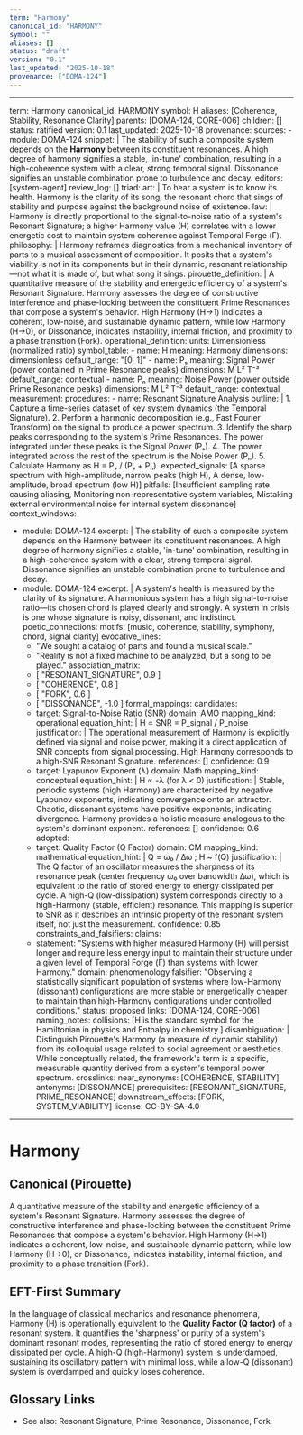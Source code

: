 ```yaml
---
term: "Harmony"
canonical_id: "HARMONY"
symbol: ""
aliases: []
status: "draft"
version: "0.1"
last_updated: "2025-10-18"
provenance: ["DOMA-124"]
---
```


---
term: Harmony
canonical_id: HARMONY
symbol: H
aliases: [Coherence, Stability, Resonance Clarity]
parents: [DOMA-124, CORE-006]
children: []
status: ratified
version: 0.1
last_updated: 2025-10-18
provenance:
  sources:
    - module: DOMA-124
      snippet: |
        The stability of such a composite system depends on the **Harmony** between its constituent resonances. A high degree of harmony signifies a stable, 'in-tune' combination, resulting in a high-coherence system with a clear, strong temporal signal. Dissonance signifies an unstable combination prone to turbulence and decay.
  editors: [system-agent]
  review_log: []
triad:
  art: |
    To hear a system is to know its health. Harmony is the clarity of its song, the resonant chord that sings of stability and purpose against the background noise of existence.
  law: |
    Harmony is directly proportional to the signal-to-noise ratio of a system's Resonant Signature; a higher Harmony value (H) correlates with a lower energetic cost to maintain system coherence against Temporal Forge (Γ).
  philosophy: |
    Harmony reframes diagnostics from a mechanical inventory of parts to a musical assessment of composition. It posits that a system's viability is not in its components but in their dynamic, resonant relationship—not what it is made of, but what song it sings.
pirouette_definition: |
  A quantitative measure of the stability and energetic efficiency of a system's Resonant Signature. Harmony assesses the degree of constructive interference and phase-locking between the constituent Prime Resonances that compose a system's behavior. High Harmony (H→1) indicates a coherent, low-noise, and sustainable dynamic pattern, while low Harmony (H→0), or Dissonance, indicates instability, internal friction, and proximity to a phase transition (Fork).
operational_definition:
  units: Dimensionless (normalized ratio)
  symbol_table:
    - name: H
      meaning: Harmony
      dimensions: dimensionless
      default_range: "[0, 1]"
    - name: Pₛ
      meaning: Signal Power (power contained in Prime Resonance peaks)
      dimensions: M L² T⁻³
      default_range: contextual
    - name: Pₙ
      meaning: Noise Power (power outside Prime Resonance peaks)
      dimensions: M L² T⁻³
      default_range: contextual
  measurement:
    procedures:
      - name: Resonant Signature Analysis
        outline: |
          1. Capture a time-series dataset of key system dynamics (the Temporal Signature).
          2. Perform a harmonic decomposition (e.g., Fast Fourier Transform) on the signal to produce a power spectrum.
          3. Identify the sharp peaks corresponding to the system's Prime Resonances. The power integrated under these peaks is the Signal Power (Pₛ).
          4. The power integrated across the rest of the spectrum is the Noise Power (Pₙ).
          5. Calculate Harmony as H = Pₛ / (Pₛ + Pₙ).
        expected_signals: [A sparse spectrum with high-amplitude, narrow peaks (high H), A dense, low-amplitude, broad spectrum (low H)]
        pitfalls: [Insufficient sampling rate causing aliasing, Monitoring non-representative system variables, Mistaking external environmental noise for internal system dissonance]
context_windows:
  - module: DOMA-124
    excerpt: |
      The stability of such a composite system depends on the Harmony between its constituent resonances. A high degree of harmony signifies a stable, 'in-tune' combination, resulting in a high-coherence system with a clear, strong temporal signal. Dissonance signifies an unstable combination prone to turbulence and decay.
  - module: DOMA-124
    excerpt: |
      A system's health is measured by the clarity of its signature. A harmonious system has a high signal-to-noise ratio—its chosen chord is played clearly and strongly. A system in crisis is one whose signature is noisy, dissonant, and indistinct.
poetic_connections:
  motifs: [music, coherence, stability, symphony, chord, signal clarity]
  evocative_lines:
    - "We sought a catalog of parts and found a musical scale."
    - "Reality is not a fixed machine to be analyzed, but a song to be played."
  association_matrix:
    - [ "RESONANT_SIGNATURE", 0.9 ]
    - [ "COHERENCE", 0.8 ]
    - [ "FORK", 0.6 ]
    - [ "DISSONANCE", -1.0 ]
formal_mappings:
  candidates:
    - target: Signal-to-Noise Ratio (SNR)
      domain: AMO
      mapping_kind: operational
      equation_hint: |
        H ∝ SNR = P_signal / P_noise
      justification: |
        The operational measurement of Harmony is explicitly defined via signal and noise power, making it a direct application of SNR concepts from signal processing. High Harmony corresponds to a high-SNR Resonant Signature.
      references: []
      confidence: 0.9
    - target: Lyapunov Exponent (λ)
      domain: Math
      mapping_kind: conceptual
      equation_hint: |
        H ∝ -λ (for λ < 0)
      justification: |
        Stable, periodic systems (high Harmony) are characterized by negative Lyapunov exponents, indicating convergence onto an attractor. Chaotic, dissonant systems have positive exponents, indicating divergence. Harmony provides a holistic measure analogous to the system's dominant exponent.
      references: []
      confidence: 0.6
  adopted:
    - target: Quality Factor (Q Factor)
      domain: CM
      mapping_kind: mathematical
      equation_hint: |
        Q = ω₀ / Δω ; H ~ f(Q)
      justification: |
        The Q factor of an oscillator measures the sharpness of its resonance peak (center frequency ω₀ over bandwidth Δω), which is equivalent to the ratio of stored energy to energy dissipated per cycle. A high-Q (low-dissipation) system corresponds directly to a high-Harmony (stable, efficient) resonance. This mapping is superior to SNR as it describes an intrinsic property of the resonant system itself, not just the measurement.
      confidence: 0.85
constraints_and_falsifiers:
  claims:
    - statement: "Systems with higher measured Harmony (H) will persist longer and require less energy input to maintain their structure under a given level of Temporal Forge (Γ) than systems with lower Harmony."
      domain: phenomenology
      falsifier: "Observing a statistically significant population of systems where low-Harmony (dissonant) configurations are more stable or energetically cheaper to maintain than high-Harmony configurations under controlled conditions."
      status: proposed
      links: [DOMA-124, CORE-006]
naming_notes:
  collisions: [H is the standard symbol for the Hamiltonian in physics and Enthalpy in chemistry.]
  disambiguation: |
    Distinguish Pirouette's Harmony (a measure of dynamic stability) from its colloquial usage related to social agreement or aesthetics. While conceptually related, the framework's term is a specific, measurable quantity derived from a system's temporal power spectrum.
crosslinks:
  near_synonyms: [COHERENCE, STABILITY]
  antonyms: [DISSONANCE]
  prerequisites: [RESONANT_SIGNATURE, PRIME_RESONANCE]
  downstream_effects: [FORK, SYSTEM_VIABILITY]
license: CC-BY-SA-4.0
---

# Harmony

## Canonical (Pirouette)
A quantitative measure of the stability and energetic efficiency of a system's Resonant Signature. Harmony assesses the degree of constructive interference and phase-locking between the constituent Prime Resonances that compose a system's behavior. High Harmony (H→1) indicates a coherent, low-noise, and sustainable dynamic pattern, while low Harmony (H→0), or Dissonance, indicates instability, internal friction, and proximity to a phase transition (Fork).

## EFT-First Summary
In the language of classical mechanics and resonance phenomena, Harmony (H) is operationally equivalent to the **Quality Factor (Q factor)** of a resonant system. It quantifies the 'sharpness' or purity of a system's dominant resonant modes, representing the ratio of stored energy to energy dissipated per cycle. A high-Q (high-Harmony) system is underdamped, sustaining its oscillatory pattern with minimal loss, while a low-Q (dissonant) system is overdamped and quickly loses coherence.

## Glossary Links
- See also: Resonant Signature, Prime Resonance, Dissonance, Fork